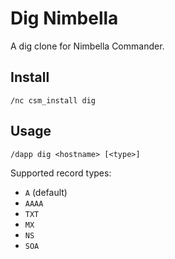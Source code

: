 # Dig Nimbella

A dig clone for Nimbella Commander.

## Install

```
/nc csm_install dig
```

## Usage

```
/dapp dig <hostname> [<type>]
```

Supported record types:

- `A` (default)
- `AAAA`
- `TXT`
- `MX`
- `NS`
- `SOA`